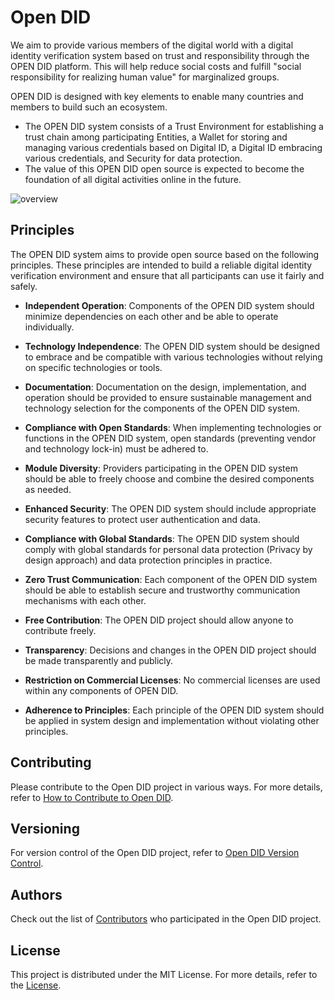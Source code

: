 # Open DID
We aim to provide various members of the digital world with a digital identity verification system based on trust and responsibility through the OPEN DID platform. This will help reduce social costs and fulfill "social responsibility for realizing human value" for marginalized groups.

OPEN DID is designed with key elements to enable many countries and members to build such an ecosystem.

* The OPEN DID system consists of a Trust Environment for establishing a trust chain among participating Entities, a Wallet for storing and managing various credentials based on Digital ID, a Digital ID embracing various credentials, and Security for data protection.
* The value of this OPEN DID open source is expected to become the foundation of all digital activities online in the future.

![overview](../../assets/index_overview.png)

## Principles
The OPEN DID system aims to provide open source based on the following principles. These principles are intended to build a reliable digital identity verification environment and ensure that all participants can use it fairly and safely.

* **Independent Operation**: Components of the OPEN DID system should minimize dependencies on each other and be able to operate individually.

* **Technology Independence**: The OPEN DID system should be designed to embrace and be compatible with various technologies without relying on specific technologies or tools.

* **Documentation**: Documentation on the design, implementation, and operation should be provided to ensure sustainable management and technology selection for the components of the OPEN DID system.

* **Compliance with Open Standards**: When implementing technologies or functions in the OPEN DID system, open standards (preventing vendor and technology lock-in) must be adhered to.

* **Module Diversity**: Providers participating in the OPEN DID system should be able to freely choose and combine the desired components as needed.

* **Enhanced Security**: The OPEN DID system should include appropriate security features to protect user authentication and data.

* **Compliance with Global Standards**: The OPEN DID system should comply with global standards for personal data protection (Privacy by design approach) and data protection principles in practice.

* **Zero Trust Communication**: Each component of the OPEN DID system should be able to establish secure and trustworthy communication mechanisms with each other.

* **Free Contribution**: The OPEN DID project should allow anyone to contribute freely.

* **Transparency**: Decisions and changes in the OPEN DID project should be made transparently and publicly.

* **Restriction on Commercial Licenses**: No commercial licenses are used within any components of OPEN DID.

* **Adherence to Principles**: Each principle of the OPEN DID system should be applied in system design and implementation without violating other principles.

## Contributing
Please contribute to the Open DID project in various ways. For more details, refer to [How to Contribute to Open DID](https://github.com/opendid/did-doc-architecture/main/CONTRIBUTING.md).


## Versioning
For version control of the Open DID project, refer to [Open DID Version Control](https://github.com/opendid/did-doc-architecture/main/VERSIONING.md).


## Authors
Check out the list of [Contributors](https://github.com/opendid/did-doc-architecture/main/graphs/contributors) who participated in the Open DID project.

## License
This project is distributed under the MIT License. For more details, refer to the [License](https://github.com/opendid/did-doc-architecture/main/LICENSE).